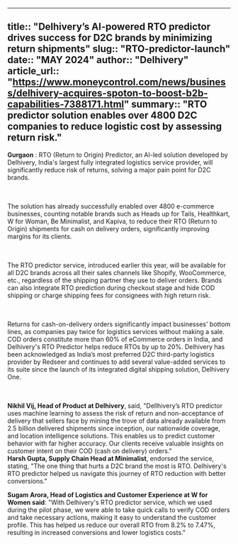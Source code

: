 ---
title:: "Delhivery’s AI-powered RTO predictor drives success for D2C brands by minimizing return shipments"
slug:: "RTO-predictor-launch"
date:: "MAY 2024"
author:: "Delhivery"
article_url:: "https://www.moneycontrol.com/news/business/delhivery-acquires-spoton-to-boost-b2b-capabilities-7388171.html"
summary:: "RTO predictor solution enables over 4800 D2C companies to reduce logistic cost by assessing return risk."
-----
**Gurgaon** : RTO (Return to Origin) Predictor, an AI-led solution developed by Delhivery, India's largest fully integrated logistics service provider, will significantly reduce risk of returns, solving a major pain point for D2C brands.

<br></br>
The solution has already successfully enabled over 4800 e-commerce businesses, counting notable brands such as Heads up for Tails, Healthkart, W for Woman, Be Minimalist, and Kapiva, to reduce their RTO (Return to Origin) shipments for cash on delivery orders, significantly improving margins for its clients.

<br></br>
The RTO predictor service, introduced earlier this year, will be available for all D2C brands across all their sales channels like Shopify, WooCommerce, etc., regardless of the shipping partner they use to deliver orders. Brands can also integrate RTO prediction during checkout stage and hide COD shipping or charge shipping fees for consignees with high return risk.

<br></br>
Returns for cash-on-delivery orders significantly impact businesses' bottom lines, as companies pay twice for logistics services without making a sale. COD orders constitute more than 60% of eCommerce orders in India, and Delhivery's RTO Predictor helps reduce RTOs by up to 20%. Delhivery has been acknowledged as India’s most preferred D2C third-party logistics provider by Redseer and continues to add several value-added services to its suite since the launch of its integrated digital shipping solution, Delhivery One.

<br></br>
**Nikhil Vij, Head of Product at Delhivery**, said, "Dellhivery’s RTO predictor uses machine learning to assess the risk of return and non-acceptance of delivery that sellers face by mining the trove of data already available from 2.5 billion delivered shipments since inception, our nationwide coverage, and location intelligence solutions. This enables us to predict customer behavior with far higher accuracy. Our clients receive valuable insights on customer intent on their COD (cash on delivery) orders."
<br/>
**Harsh Gupta, Supply Chain Head at Minimalist**, endorsed the service, stating, "The one thing that hurts a D2C brand the most is RTO. Delhivery's RTO predictor helped us navigate this journey of RTO reduction with better conversions."
<br>

**Sugam Arora, Head of Logistics and Customer Experience at W for Women said**: "With Delhivery's RTO predictor service, which we used during the pilot phase, we were able to take quick calls to verify COD orders and take necessary actions, making it easy to understand the customer profile. This has helped us reduce our overall RTO from 8.2% to 7.47%, resulting in increased conversions and lower logistics costs."
